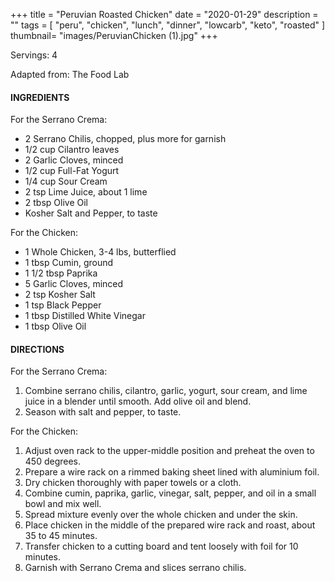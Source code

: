 +++
title = "Peruvian Roasted Chicken"
date = "2020-01-29"
description = ""
tags = [
    "peru",
    "chicken",
    "lunch",
    "dinner",
    "lowcarb",
    "keto",
    "roasted"
]
thumbnail= "images/PeruvianChicken (1).jpg"
+++

Servings: 4 <!--more-->

Adapted from: The Food Lab 

#### INGREDIENTS 

For the Serrano Crema: 

* 2 Serrano Chilis, chopped, plus more for garnish
* 1/2 cup Cilantro leaves 
* 2 Garlic Cloves, minced 
* 1/2 cup Full-Fat Yogurt 
* 1/4 cup Sour Cream 
* 2 tsp Lime Juice, about 1 lime 
* 2 tbsp Olive Oil 
* Kosher Salt and Pepper, to taste 

For the Chicken: 

* 1 Whole Chicken, 3-4 lbs, butterflied
* 1 tbsp Cumin, ground 
* 1 1/2 tbsp Paprika 
* 5 Garlic Cloves, minced 
* 2 tsp Kosher Salt 
* 1 tsp Black Pepper 
* 1 tbsp Distilled White Vinegar 
* 1 tbsp Olive Oil 



#### DIRECTIONS 

For the Serrano Crema: 

1. Combine serrano chilis, cilantro, garlic, yogurt, sour cream, and lime juice in a blender until smooth. Add olive oil and blend.
2. Season with salt and pepper, to taste.

For the Chicken: 

1. Adjust oven rack to the upper-middle position and preheat the oven to 450 degrees. 
2. Prepare a wire rack on a rimmed baking sheet lined with aluminium foil.  
3. Dry chicken thoroughly with paper towels or a cloth. 
4. Combine cumin, paprika, garlic, vinegar, salt, pepper, and oil in a small bowl and mix well. 
5. Spread mixture evenly over the whole chicken and under the skin.
6. Place chicken in the middle of the prepared wire rack and roast, about 35 to 45 minutes.
7. Transfer chicken to a cutting board and tent loosely with foil for 10 minutes. 
8. Garnish with Serrano Crema and slices serrano chilis. 


